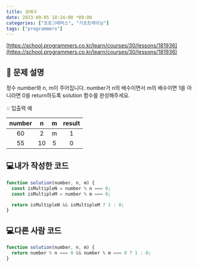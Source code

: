 ```yaml
---
title: 공배수
date: 2023-09-05 18:24:00 *09:00
categories: ["프로그래머스", "기초트레이닝"]
tags: ["programmers"]
---
```


[https://school.programmers.co.kr/learn/courses/30/lessons/181936](https://school.programmers.co.kr/learn/courses/30/lessons/181936)

## 📔 문제 설명

정수 number와 n, m이 주어집니다. number가 n의 배수이면서 m의 배수이면 1을 아니라면 0을 return하도록 solution 함수를 완성해주세요.

💡 입출력 예

| number |  n  |  m  | result |
| :----: | :-: | :-: | :----: |
|   60   |  2  |  m  |   1    |
|   55   | 10  |  5  |   0    |

## 💻내가 작성한 코드

```js
function solution(number, n, m) {
  const isMultipleN = number % n === 0;
  const isMultipleM = number % m === 0;

  return isMultipleN && isMultipleM ? 1 : 0;
}
```

## 💻다른 사람 코드

```js
function solution(number, n, m) {
  return number % n === 0 && number % m === 0 ? 1 : 0;
}
```
